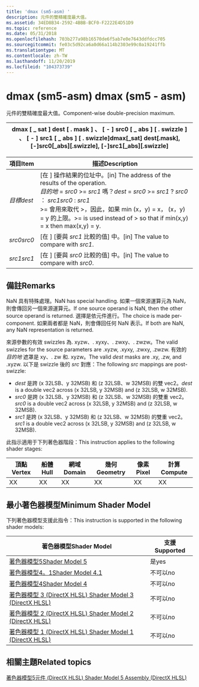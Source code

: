 ```yaml
---
title: 'dmax (sm5-asm) '
description: 元件的雙精確度最大值。
ms.assetid: 34ED8B34-2592-4BBB-BCF0-F2222E4D51D9
ms.topic: reference
ms.date: 05/31/2018
ms.openlocfilehash: 703b277a98b16570de6f5ab7e0e7643ddfdcc705
ms.sourcegitcommit: fe03c5d92ca6a0d66a114b2303e99c0a19241ffb
ms.translationtype: MT
ms.contentlocale: zh-TW
ms.lasthandoff: 11/20/2019
ms.locfileid: "104373739"
---
```

# <a name="dmax-sm5---asm"></a><span data-ttu-id="a1aa9-103">dmax (sm5-asm) </span><span class="sxs-lookup"><span data-stu-id="a1aa9-103">dmax (sm5 - asm)</span></span>

<span data-ttu-id="a1aa9-104">元件的雙精確度最大值。</span><span class="sxs-lookup"><span data-stu-id="a1aa9-104">Component-wise double-precision maximum.</span></span>



| <span data-ttu-id="a1aa9-105">dmax \[ \_ sat \] dest \[ . mask \] 、 \[ - \] src0 \[ \_ abs \] \[ . swizzle \] 、 \[ - \] src1 \[ \_ abs \] \[ . swizzle\]</span><span class="sxs-lookup"><span data-stu-id="a1aa9-105">dmax\[\_sat\] dest\[.mask\], \[-\]src0\[\_abs\]\[.swizzle\], \[-\]src1\[\_abs\]\[.swizzle\]</span></span> |
|---------------------------------------------------------------------------------------------|



 



| <span data-ttu-id="a1aa9-106">項目</span><span class="sxs-lookup"><span data-stu-id="a1aa9-106">Item</span></span>                                                            | <span data-ttu-id="a1aa9-107">描述</span><span class="sxs-lookup"><span data-stu-id="a1aa9-107">Description</span></span>                                                                                                                                                                                                   |
|-----------------------------------------------------------------|---------------------------------------------------------------------------------------------------------------------------------------------------------------------------------------------------------------|
| <span data-ttu-id="a1aa9-108"><span id="dest"></span><span id="DEST"></span>*目標*</span><span class="sxs-lookup"><span data-stu-id="a1aa9-108"><span id="dest"></span><span id="DEST"></span>*dest*</span></span><br/> | <span data-ttu-id="a1aa9-109">\[在 \] 操作結果的位址中。</span><span class="sxs-lookup"><span data-stu-id="a1aa9-109">\[in\] The address of the results of the operation.</span></span><br/> <span data-ttu-id="a1aa9-110">*目的地*  = *src0*  >= *src1* 嗎？</span><span class="sxs-lookup"><span data-stu-id="a1aa9-110">*dest* = *src0* >= *src1* ?</span></span> <span data-ttu-id="a1aa9-111">*src0* ： *src1*</span><span class="sxs-lookup"><span data-stu-id="a1aa9-111">*src0* : *src1*</span></span><br/> <span data-ttu-id="a1aa9-112">>= 會用來取代 >，因此，如果 min (x，y) = x， (x，y) = y 的上限。</span><span class="sxs-lookup"><span data-stu-id="a1aa9-112">>= is used instead of > so that if min(x,y) = x then max(x,y) = y.</span></span> <br/> |
| <span data-ttu-id="a1aa9-113"><span id="src0"></span><span id="SRC0"></span>*src0*</span><span class="sxs-lookup"><span data-stu-id="a1aa9-113"><span id="src0"></span><span id="SRC0"></span>*src0*</span></span><br/> | <span data-ttu-id="a1aa9-114">\[在 \] [要與 *src1* 比較的值] 中。</span><span class="sxs-lookup"><span data-stu-id="a1aa9-114">\[in\] The value to compare with *src1*.</span></span><br/>                                                                                                                                                           |
| <span data-ttu-id="a1aa9-115"><span id="src1"></span><span id="SRC1"></span>*src1*</span><span class="sxs-lookup"><span data-stu-id="a1aa9-115"><span id="src1"></span><span id="SRC1"></span>*src1*</span></span><br/> | <span data-ttu-id="a1aa9-116">\[在 \] [要與 *src0* 比較的值] 中。</span><span class="sxs-lookup"><span data-stu-id="a1aa9-116">\[in\] The value to compare with *src0*.</span></span><br/>                                                                                                                                                           |



 

## <a name="remarks"></a><span data-ttu-id="a1aa9-117">備註</span><span class="sxs-lookup"><span data-stu-id="a1aa9-117">Remarks</span></span>

<span data-ttu-id="a1aa9-118">NaN 具有特殊處理。</span><span class="sxs-lookup"><span data-stu-id="a1aa9-118">NaN has special handling.</span></span> <span data-ttu-id="a1aa9-119">如果一個來源運算元為 NaN，則會傳回另一個來源運算元。</span><span class="sxs-lookup"><span data-stu-id="a1aa9-119">If one source operand is NaN, then the other source operand is returned.</span></span> <span data-ttu-id="a1aa9-120">選擇是依元件進行。</span><span class="sxs-lookup"><span data-stu-id="a1aa9-120">The choice is made per-component.</span></span> <span data-ttu-id="a1aa9-121">如果兩者都是 NaN，則會傳回任何 NaN 表示。</span><span class="sxs-lookup"><span data-stu-id="a1aa9-121">If both are NaN, any NaN representation is returned.</span></span>

<span data-ttu-id="a1aa9-122">來源參數的有效 swizzles 為. xyzw、. xyxy、. zwxy、. zwzw。</span><span class="sxs-lookup"><span data-stu-id="a1aa9-122">The valid swizzles for the source parameters are .xyzw, .xyxy, .zwxy, .zwzw.</span></span> <span data-ttu-id="a1aa9-123">有效的 *目的地* 遮罩是 xy、. zw 和. xyzw。</span><span class="sxs-lookup"><span data-stu-id="a1aa9-123">The valid *dest* masks are .xy, .zw, and .xyzw.</span></span> <span data-ttu-id="a1aa9-124">以下是 swizzle 後的 *src* 對應：</span><span class="sxs-lookup"><span data-stu-id="a1aa9-124">The following *src* mappings are post-swizzle:</span></span>

-   <span data-ttu-id="a1aa9-125">*dest* 是跨 (x 32LSB、y 32MSB) 和 (z 32LSB、w 32MSB) 的雙 vec2。</span><span class="sxs-lookup"><span data-stu-id="a1aa9-125">*dest* is a double vec2 across (x 32LSB, y 32MSB) and (z 32LSB, w 32MSB).</span></span>
-   <span data-ttu-id="a1aa9-126">*src0* 是跨 (x 32LSB、y 32MSB) 和 (z 32LSB、w 32MSB) 的雙重 vec2。</span><span class="sxs-lookup"><span data-stu-id="a1aa9-126">*src0* is a double vec2 across (x 32LSB, y 32MSB) and (z 32LSB, w 32MSB).</span></span>
-   <span data-ttu-id="a1aa9-127">*src1* 是跨 (x 32LSB、y 32MSB) 和 (z 32LSB、w 32MSB) 的雙重 vec2。</span><span class="sxs-lookup"><span data-stu-id="a1aa9-127">*src1* is a double vec2 across (x 32LSB, y 32MSB) and (z 32LSB, w 32MSB).</span></span>

<span data-ttu-id="a1aa9-128">此指示適用于下列著色器階段：</span><span class="sxs-lookup"><span data-stu-id="a1aa9-128">This instruction applies to the following shader stages:</span></span>



| <span data-ttu-id="a1aa9-129">頂點</span><span class="sxs-lookup"><span data-stu-id="a1aa9-129">Vertex</span></span> | <span data-ttu-id="a1aa9-130">船體</span><span class="sxs-lookup"><span data-stu-id="a1aa9-130">Hull</span></span> | <span data-ttu-id="a1aa9-131">網域</span><span class="sxs-lookup"><span data-stu-id="a1aa9-131">Domain</span></span> | <span data-ttu-id="a1aa9-132">幾何</span><span class="sxs-lookup"><span data-stu-id="a1aa9-132">Geometry</span></span> | <span data-ttu-id="a1aa9-133">像素</span><span class="sxs-lookup"><span data-stu-id="a1aa9-133">Pixel</span></span> | <span data-ttu-id="a1aa9-134">計算</span><span class="sxs-lookup"><span data-stu-id="a1aa9-134">Compute</span></span> |
|--------|------|--------|----------|-------|---------|
| <span data-ttu-id="a1aa9-135">X</span><span class="sxs-lookup"><span data-stu-id="a1aa9-135">X</span></span>      | <span data-ttu-id="a1aa9-136">X</span><span class="sxs-lookup"><span data-stu-id="a1aa9-136">X</span></span>    | <span data-ttu-id="a1aa9-137">X</span><span class="sxs-lookup"><span data-stu-id="a1aa9-137">X</span></span>      | <span data-ttu-id="a1aa9-138">X</span><span class="sxs-lookup"><span data-stu-id="a1aa9-138">X</span></span>        | <span data-ttu-id="a1aa9-139">X</span><span class="sxs-lookup"><span data-stu-id="a1aa9-139">X</span></span>     | <span data-ttu-id="a1aa9-140">X</span><span class="sxs-lookup"><span data-stu-id="a1aa9-140">X</span></span>       |



 

## <a name="minimum-shader-model"></a><span data-ttu-id="a1aa9-141">最小著色器模型</span><span class="sxs-lookup"><span data-stu-id="a1aa9-141">Minimum Shader Model</span></span>

<span data-ttu-id="a1aa9-142">下列著色器模型支援此指令：</span><span class="sxs-lookup"><span data-stu-id="a1aa9-142">This instruction is supported in the following shader models:</span></span>



| <span data-ttu-id="a1aa9-143">著色器模型</span><span class="sxs-lookup"><span data-stu-id="a1aa9-143">Shader Model</span></span>                                              | <span data-ttu-id="a1aa9-144">支援</span><span class="sxs-lookup"><span data-stu-id="a1aa9-144">Supported</span></span> |
|-----------------------------------------------------------|-----------|
| [<span data-ttu-id="a1aa9-145">著色器模型5</span><span class="sxs-lookup"><span data-stu-id="a1aa9-145">Shader Model 5</span></span>](d3d11-graphics-reference-sm5.md)        | <span data-ttu-id="a1aa9-146">是</span><span class="sxs-lookup"><span data-stu-id="a1aa9-146">yes</span></span>       |
| [<span data-ttu-id="a1aa9-147">著色器模型4。1</span><span class="sxs-lookup"><span data-stu-id="a1aa9-147">Shader Model 4.1</span></span>](dx-graphics-hlsl-sm4.md)              | <span data-ttu-id="a1aa9-148">不可以</span><span class="sxs-lookup"><span data-stu-id="a1aa9-148">no</span></span>        |
| [<span data-ttu-id="a1aa9-149">著色器模型4</span><span class="sxs-lookup"><span data-stu-id="a1aa9-149">Shader Model 4</span></span>](dx-graphics-hlsl-sm4.md)                | <span data-ttu-id="a1aa9-150">不可以</span><span class="sxs-lookup"><span data-stu-id="a1aa9-150">no</span></span>        |
| [<span data-ttu-id="a1aa9-151">著色器模型 3 (DirectX HLSL) </span><span class="sxs-lookup"><span data-stu-id="a1aa9-151">Shader Model 3 (DirectX HLSL)</span></span>](dx-graphics-hlsl-sm3.md) | <span data-ttu-id="a1aa9-152">不可以</span><span class="sxs-lookup"><span data-stu-id="a1aa9-152">no</span></span>        |
| [<span data-ttu-id="a1aa9-153">著色器模型 2 (DirectX HLSL) </span><span class="sxs-lookup"><span data-stu-id="a1aa9-153">Shader Model 2 (DirectX HLSL)</span></span>](dx-graphics-hlsl-sm2.md) | <span data-ttu-id="a1aa9-154">不可以</span><span class="sxs-lookup"><span data-stu-id="a1aa9-154">no</span></span>        |
| [<span data-ttu-id="a1aa9-155">著色器模型 1 (DirectX HLSL) </span><span class="sxs-lookup"><span data-stu-id="a1aa9-155">Shader Model 1 (DirectX HLSL)</span></span>](dx-graphics-hlsl-sm1.md) | <span data-ttu-id="a1aa9-156">不可以</span><span class="sxs-lookup"><span data-stu-id="a1aa9-156">no</span></span>        |



 

## <a name="related-topics"></a><span data-ttu-id="a1aa9-157">相關主題</span><span class="sxs-lookup"><span data-stu-id="a1aa9-157">Related topics</span></span>

<dl> <dt>

[<span data-ttu-id="a1aa9-158">著色器模型5元件 (DirectX HLSL) </span><span class="sxs-lookup"><span data-stu-id="a1aa9-158">Shader Model 5 Assembly (DirectX HLSL)</span></span>](shader-model-5-assembly--directx-hlsl-.md)
</dt> </dl>

 

 





